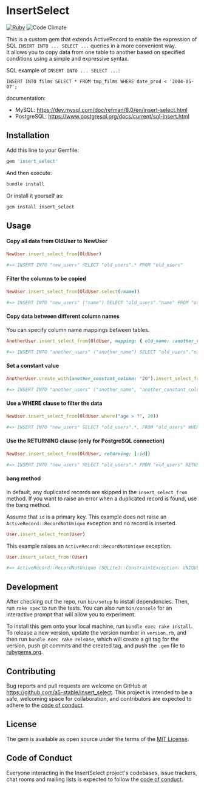 # InsertSelect
[![Ruby](https://github.com/a5-stable/insert_select/actions/workflows/ruby.yml/badge.svg)](https://github.com/a5-stable/insert_select/actions/workflows/ruby.yml)
![Code Climate](https://codeclimate.com/github/a5-stable/insert_select.png)

This is a custom gem that extends ActiveRecord to enable the expression of SQL `INSERT INTO ... SELECT ...` queries in a more convenient way.  
It allows you to copy data from one table to another based on specified conditions using a simple and expressive syntax.

SQL example of `INSERT INTO ... SELECT ...`:
```
INSERT INTO films SELECT * FROM tmp_films WHERE date_prod < '2004-05-07';
```

documentation:
- MySQL: https://dev.mysql.com/doc/refman/8.0/en/insert-select.html
- PostgreSQL: https://www.postgresql.org/docs/current/sql-insert.html

## Installation

Add this line to your Gemfile:  

```ruby
gem 'insert_select'
```
  
And then execute:
```ruby
bundle install
```
  
Or install it yourself as:
```ruby
gem install insert_select
```
  
## Usage

#### Copy all data from OldUser to NewUser

```ruby
NewUser.insert_select_from(OldUser)

#=> INSERT INTO "new_users" SELECT "old_users".* FROM "old_users"
```

#### Filter the columns to be copied

```ruby
NewUser.insert_select_from(OldUser.select(:name))

#=> INSERT INTO "new_users" ("name") SELECT "old_users"."name" FROM "old_users"
```

#### Copy data between different column names

You can specify column name mappings between tables.
```ruby
AnotherUser.insert_select_from(OldUser, mapping: { old_name: :another_name })

#=> INSERT INTO "another_users" ("another_name") SELECT "old_users"."name" FROM "old_users"
```

#### Set a constant value
```ruby
AnotherUser.create_with(another_constant_column: "20").insert_select_from(OldUser, mapping: { old_name: :another_name })

#=> INSERT INTO "another_users" ("another_name", "another_constant_column") SELECT "old_users"."name", "20" FROM "old_users"
```

#### Use a WHERE clause to filter the data
```ruby
NewUser.insert_select_from(OldUser.where("age > ?", 20))

#=> INSERT INTO "new_users" SELECT "old_users".*, FROM "old_users" WHERE ("age" > 20)
```

#### Use the RETURNING clause (only for PostgreSQL connection)
```ruby
NewUser.insert_select_from(OldUser, returning: [:id])

#=> INSERT INTO "new_users" SELECT "old_users".* FROM "old_users" RETURNING "id"
```
#### bang method
In default, any duplicated records are skipped in the `insert_select_from` method.
If you want to raise an error when a duplicated record is found, use the bang method.

Assume that `id` is a primary key.
This example does not raise an `ActiveRecord::RecordNotUnique` exception and no record is inserted.
```ruby
User.insert_select_from(User)
```

This example raises an `ActiveRecord::RecordNotUnique` exception.
```ruby
User.insert_select_from!(User)

#=> ActiveRecord::RecordNotUnique (SQLite3::ConstraintException: UNIQUE constraint failed: users.id)
```


## Development

After checking out the repo, run `bin/setup` to install dependencies. Then, run `rake spec` to run the tests. You can also run `bin/console` for an interactive prompt that will allow you to experiment.

To install this gem onto your local machine, run `bundle exec rake install`. To release a new version, update the version number in `version.rb`, and then run `bundle exec rake release`, which will create a git tag for the version, push git commits and the created tag, and push the `.gem` file to [rubygems.org](https://rubygems.org).

## Contributing

Bug reports and pull requests are welcome on GitHub at https://github.com/a5-stable/insert_select. This project is intended to be a safe, welcoming space for collaboration, and contributors are expected to adhere to the [code of conduct](https://github.com/a5-stable/insert_select/blob/main/CODE_OF_CONDUCT.md).

## License

The gem is available as open source under the terms of the [MIT License](https://opensource.org/licenses/MIT).

## Code of Conduct

Everyone interacting in the InsertSelect project's codebases, issue trackers, chat rooms and mailing lists is expected to follow the [code of conduct](https://github.com/a5-stable/insert_select/blob/main/CODE_OF_CONDUCT.md).
